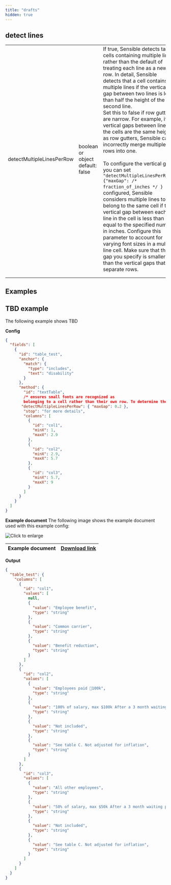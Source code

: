 ```yaml
---
title: "drafts"
hidden: true
---
```




## detect lines



|                           |                                               |                                                              |
| ------------------------- | --------------------------------------------- | ------------------------------------------------------------ |
| detectMultipleLinesPerRow | boolean<br/>or<br/>object<br/> default: false | If true, Sensible detects table cells containing multiple lines, rather than the default of treating each line as a new row. In detail, Sensible detects that a cell contains multiple lines if the vertical gap between two lines is less than half the height of the second line.<br/>Set this to false if row gutters are narrow. For example, if vertical gaps between lines in the cells are the same height as row gutters, Sensible can incorrectly merge multiple rows into one.<br/><br/>To configure the vertical gap, you can set `"detectMultipleLinesPerRow": {"maxGap": /* fraction_of_inches */ } `. If configured, Sensible considers multiple lines to belong to the same cell if the vertical gap between each line in the cell is less than or equal to the specified number in inches. Configure this parameter to account for varying font sizes in a multi-line cell. Make sure that the gap you specify is smaller than the vertical gaps that separate rows. |
|                           |                                               |                                                              |
|                           |                                               |                                                              |

## Examples

## TBD example

The following example shows TBD

**Config**

```json
{
  "fields": [
    {
      "id": "table_test",
      "anchor": {
        "match": {
          "type": "includes",
          "text": "disability"
        }
      },
      "method": {
        "id": "textTable",
        /* ensures small fonts are recognized as 
        belonging to a cell rather than their own row. To determine the numeric value, measure the gap between the small font-line and the larger-font line that succeeds it, and set this value to be a little larger than that gap */
       "detectMultipleLinesPerRow": { "maxGap": 0.2 },
        "stop": "for more details",
        "columns": [
          {
            "id": "col1",
            "minX": 1,
            "maxX": 2.9
          },
          {
            "id": "col2",
            "minX": 2.9,
            "maxX": 5.7
          },
          {
            "id": "col3",
            "minX": 5.7,
            "maxX": 9
          }
        ]
      }
    }
  ]
}

```

**Example document**
The following image shows the example document used with this example config:

![Click to enlarge](https://raw.githubusercontent.com/sensible-hq/sensible-docs/main/readme-sync/assets/v0/images/final/TB_D.png)

| Example document | [Download link](https://raw.githubusercontent.com/sensible-hq/sensible-docs/main/readme-sync/assets/v0/pdfs/TB_D.pdf) |
| ---------------- | ------------------------------------------------------------ |

**Output**

```json
{
  "table_test": {
    "columns": [
      {
        "id": "col1",
        "values": [
          null,
          {
            "value": "Employee benefit",
            "type": "string"
          },
          {
            "value": "Common carrier",
            "type": "string"
          },
          {
            "value": "Benefit reduction",
            "type": "string"
          }
        ]
      },
      {
        "id": "col2",
        "values": [
          {
            "value": "Employees paid 100k",
            "type": "string"
          },
          {
            "value": "100% of salary, max $100k After a 3 month waiting period",
            "type": "string"
          },
          {
            "value": "Not included",
            "type": "string"
          },
          {
            "value": "See table C. Not adjusted for inflation",
            "type": "string"
          }
        ]
      },
      {
        "id": "col3",
        "values": [
          {
            "value": "All other employees",
            "type": "string"
          },
          {
            "value": "50% of salary, max $50k After a 3 month waiting period",
            "type": "string"
          },
          {
            "value": "Not included",
            "type": "string"
          },
          {
            "value": "See table C. Not adjusted for inflation",
            "type": "string"
          }
        ]
      }
    ]
  }
}
```


